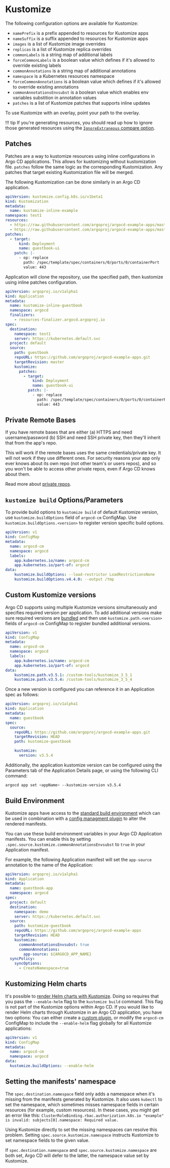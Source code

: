 # Kustomize

The following configuration options are available for Kustomize:

* `namePrefix` is a prefix appended to resources for Kustomize apps
* `nameSuffix` is a suffix appended to resources for Kustomize apps
* `images` is a list of Kustomize image overrides
* `replicas` is a list of Kustomize replica overrides
* `commonLabels` is a string map of additional labels
* `forceCommonLabels` is a boolean value which defines if it's allowed to override existing labels
* `commonAnnotations` is a string map of additional annotations
* `namespace` is a Kubernetes resources namespace
* `forceCommonAnnotations` is a boolean value which defines if it's allowed to override existing annotations
* `commonAnnotationsEnvsubst` is a boolean value which enables env variables substition in annotation  values
* `patches` is a list of Kustomize patches that supports inline updates

To use Kustomize with an overlay, point your path to the overlay.

!!! tip
    If you're generating resources, you should read up how to ignore those generated resources using the [`IgnoreExtraneous` compare option](compare-options.md).

## Patches
Patches are a way to kustomize resources using inline configurations in Argo CD applications.  This allows for kustomizing without  kustomization file.  `patches`  follow the same logic as the corresponding Kustomization.  Any patches that target existing Kustomization file will be merged.

The following Kustomization can be done similarly in an Argo CD application.
```yaml
apiVersion: kustomize.config.k8s.io/v1beta1
kind: Kustomization
metadata:
  name: kustomize-inline-example
namespace: test1
resources:
  - https://raw.githubusercontent.com/argoproj/argocd-example-apps/master/guestbook/guestbook-ui-deployment.yaml
  - https://raw.githubusercontent.com/argoproj/argocd-example-apps/master/guestbook/guestbook-ui-svc.yaml
patches:
  - target:
      kind: Deployment
      name: guestbook-ui
    patch: |-
      - op: replace
        path: /spec/template/spec/containers/0/ports/0/containerPort
        value: 443
```
Application will clone the repository, use the specified path, then kustomize using inline patches configuration.
```yaml
apiVersion: argoproj.io/v1alpha1
kind: Application
metadata:
  name: kustomize-inline-guestbook
  namespace: argocd
  finalizers:
    - resources-finalizer.argocd.argoproj.io
spec:
  destination:
    namespace: test1
    server: https://kubernetes.default.svc
  project: default
  source:
    path: guestbook
    repoURL: https://github.com/argoproj/argocd-example-apps.git
    targetRevision: master
    kustomize:
      patches:
        - target:
            kind: Deployment
            name: guestbook-ui
          patch: |-
            - op: replace
              path: /spec/template/spec/containers/0/ports/0/containerPort
              value: 443
```

## Private Remote Bases

If you have remote bases that are either (a) HTTPS and need username/password (b) SSH and need SSH private key, then they'll inherit that from the app's repo.

This will work if the remote bases uses the same credentials/private key. It will not work if they use different ones. For security reasons your app only ever knows about its own repo (not other team's or users repos), and so you won't be able to access other private repos, even if Argo CD knows about them.

Read more about [private repos](private-repositories.md).

## `kustomize build` Options/Parameters

To provide build options to `kustomize build` of default Kustomize version, use `kustomize.buildOptions` field of `argocd-cm` ConfigMap. Use `kustomize.buildOptions.<version>` to register version specific build options.

```yaml
apiVersion: v1
kind: ConfigMap
metadata:
  name: argocd-cm
  namespace: argocd
  labels:
    app.kubernetes.io/name: argocd-cm
    app.kubernetes.io/part-of: argocd
data:
    kustomize.buildOptions: --load-restrictor LoadRestrictionsNone
    kustomize.buildOptions.v4.4.0: --output /tmp
```
## Custom Kustomize versions

Argo CD supports using multiple Kustomize versions simultaneously and specifies required version per application.
To add additional versions make sure required versions are [bundled](../operator-manual/custom_tools.md) and then
use `kustomize.path.<version>` fields of `argocd-cm` ConfigMap to register bundled additional versions.

```yaml
apiVersion: v1
kind: ConfigMap
metadata:
  name: argocd-cm
  namespace: argocd
  labels:
    app.kubernetes.io/name: argocd-cm
    app.kubernetes.io/part-of: argocd
data:
    kustomize.path.v3.5.1: /custom-tools/kustomize_3_5_1
    kustomize.path.v3.5.4: /custom-tools/kustomize_3_5_4
```

Once a new version is configured you can reference it in an Application spec as follows:

```yaml
apiVersion: argoproj.io/v1alpha1
kind: Application
metadata:
  name: guestbook
spec:
  source:
    repoURL: https://github.com/argoproj/argocd-example-apps.git
    targetRevision: HEAD
    path: kustomize-guestbook

    kustomize:
      version: v3.5.4
```

Additionally, the application kustomize version can be configured using the Parameters tab of the Application Details page, or using the following CLI command:

```bash
argocd app set <appName> --kustomize-version v3.5.4
```


## Build Environment

Kustomize apps have access to the [standard build environment](build-environment.md) which can be used in combination with a [config managment plugin](../operator-manual/config-management-plugins.md) to alter the rendered manifests.

You can use these build environment variables in your Argo CD Application manifests. You can enable this by setting `.spec.source.kustomize.commonAnnotationsEnvsubst` to `true` in your Application manifest.

For example, the following Application manifest will set the `app-source` annotation to the name of the Application:

```yaml
apiVersion: argoproj.io/v1alpha1
kind: Application
metadata:
  name: guestbook-app
  namespace: argocd
spec:
  project: default
  destination:
    namespace: demo
    server: https://kubernetes.default.svc
  source:
    path: kustomize-guestbook
    repoURL: https://github.com/argoproj/argocd-example-apps
    targetRevision: HEAD
    kustomize:
      commonAnnotationsEnvsubst: true
      commonAnnotations:
        app-source: ${ARGOCD_APP_NAME}
  syncPolicy:
    syncOptions:
      - CreateNamespace=true
```

## Kustomizing Helm charts

It's possible to [render Helm charts with Kustomize](https://github.com/kubernetes-sigs/kustomize/blob/master/examples/chart.md).
Doing so requires that you pass the `--enable-helm` flag to the `kustomize build` command.
This flag is not part of the Kustomize options within Argo CD.
If you would like to render Helm charts through Kustomize in an Argo CD application, you have two options:
You can either create a [custom plugin](https://argo-cd.readthedocs.io/en/stable/user-guide/config-management-plugins/), or modify the `argocd-cm` ConfigMap to include the `--enable-helm` flag globally for all Kustomize applications:

```yaml
apiVersion: v1
kind: ConfigMap
metadata:
  name: argocd-cm
  namespace: argocd
data:
  kustomize.buildOptions: --enable-helm
```

## Setting the manifests' namespace

The `spec.destination.namespace` field only adds a namespace when it's missing from the manifests generated by Kustomize. It also uses `kubectl` to set the namespace, which sometimes misses namespace fields in certain resources (for example, custom resources). In these cases, you might get an error like this: `ClusterRoleBinding.rbac.authorization.k8s.io "example" is invalid: subjects[0].namespace: Required value.`

Using Kustomize directly to set the missing namespaces can resolve this problem. Setting `spec.source.kustomize.namespace` instructs Kustomize to set namespace fields to the given value.

If `spec.destination.namespace` and `spec.source.kustomize.namespace` are both set, Argo CD will defer to the latter, the namespace value set by Kustomize.
